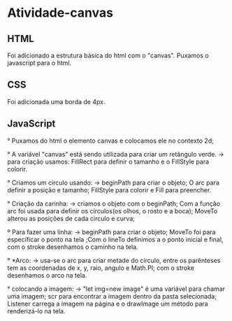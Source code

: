 # Atividade-canvas
## HTML
Foi adicionado a estrutura básica do html com o "canvas".
Puxamos o javascript para o html.
## CSS
Foi adicionada uma borda de 4px.
## JavaScript
° Puxamos do html o elemento canvas e colocamos ele no contexto 2d;

° A variável "canvas" está sendo utilizada para criar um retângulo verde.
    -> para criação usamos: FillRect para definir o tamanho e o FillStyle para colorir.
    
° Criamos um circulo usando:
    -> beginPath para criar o objeto; O arc para definir a posição e tamanho; FillStyle para colorir e Fill para preencher.
    
° Criação da carinha:
    -> criamos o objeto com o beginPath; Com a função arc foi usada para definir os círculos(os olhos, o rosto e a boca);            MoveTo alterou as posições de cada circulo e curva;
    
º Para fazer uma linha:
    -> beginPath para criar o objeto; MoveTo foi para especificar o ponto na tela ;Com o lineTo definimos a o ponto inicial e        final, com o stroke desenhamos o caminho na tela.
    
° *Arco:
    -> usa-se o arc para criar metade do círculo, entre os parênteses tem as coordenadas de x, y, raio, angulo e Math.PI; com        o stroke desenhamos o arco na tela.
    
° colocando a imagem:
    -> "let img=new image" é uma variável para chamar uma imagem; scr para encontrar a imagem dentro da pasta selecionada;             Listener carrega a imagem na página e o drawImage um método para renderizá-lo na tela.
    
